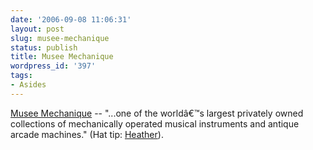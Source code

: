 ```yaml
---
date: '2006-09-08 11:06:31'
layout: post
slug: musee-mechanique
status: publish
title: Musee Mechanique
wordpress_id: '397'
tags:
- Asides
---
```


[Musee Mechanique](http://www.museemechanique.org/index.html) -- "...one of the worldâ€™s largest privately owned collections of mechanically operated musical instruments and antique arcade machines." (Hat tip: [Heather](http://chnm.gmu.edu/staff/heather/photoblog/)).
